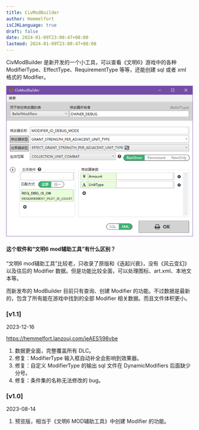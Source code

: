 ```yaml
---
title: CivModBuilder
author: Hemmelfort
isCJKLanguage: true
draft: false
date: 2024-01-09T23:00:47+08:00
lastmod: 2024-01-09T23:00:47+08:00
---
```




CivModBuilder 是新开发的一个小工具，可以查看《文明6》游戏中的各种 ModifierType、EffectType、RequirementType 等等，还能创建 sql 或者 xml 格式的 Modifier。



![v1.1版](_v_images/image-20240109230238024.png)



#### 这个软件和“文明6 mod辅助工具”有什么区别？

“文明6 mod辅助工具”比较老，只收录了原版和《迭起兴衰》，没有《风云变幻》以及往后的 Modifier 数据。但是功能比较全面，可以处理图标、art.xml、本地文本等。

而新发布的 ModBuilder 目前只有查询、创建 Modifier 的功能。不过数据是最新的，包含了所有能在游戏中找到的全部 Modifier 相关数据。而且文件体积更小。



### [v1.1]

2023-12-16

https://hemmelfort.lanzouj.com/ieAES1i98vbe

1. 数据更全面，完整覆盖所有 DLC。
2. 修复：ModifierType 输入框自动补全会影响到效果器。
3. 修复：自定义 ModifierType 的输出 sql 文件在 DynamicModifiers 后面缺少分号。
4. 修复：条件集的名称无法修改的 bug。



### [v1.0]

2023-08-14

1. 预览版，相当于《文明6 MOD辅助工具》中创建 Modifier 的功能。
